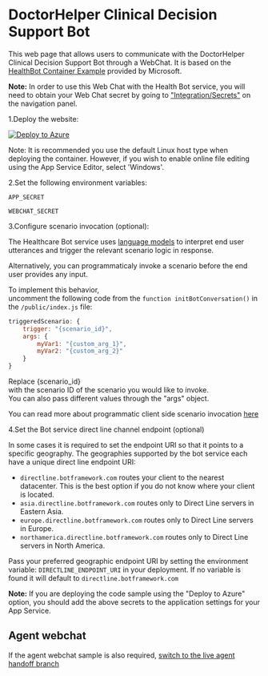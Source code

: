 # DoctorHelper Clinical Decision Support Bot

This web page that allows users to communicate with the DoctorHelper Clinical Decision Support Bot through a WebChat. It is based on the [HealthBot Container Example](https://github.com/microsoft/HealthBotContainerSample) provided by Microsoft.

**Note:** In order to use this Web Chat with the Health Bot service, you will need to obtain your Web Chat secret by going to ["Integration/Secrets"](./secrets.png) on the navigation panel.


1.Deploy the website:

[![Deploy to Azure](https://azuredeploy.net/deploybutton.png)](https://azuredeploy.net/)

Note: It is recommended you use the default Linux host type when deploying the container.
However, if you wish to enable online file editing using the App Service Editor, select 'Windows'.

2.Set the following environment variables:

`APP_SECRET`

`WEBCHAT_SECRET`

3.Configure scenario invocation (optional):

The Healthcare Bot service uses [language models](https://docs.microsoft.com/HealthBot/language_model_howto) to interpret end user utterances and trigger the relevant scenario logic in response.

Alternatively, you can programmaticaly invoke a scenario before the end user provides any input.

To implement this behavior, uncomment the following code from the `function initBotConversation()` in the `/public/index.js` file:
```javascript
triggeredScenario: {
    trigger: "{scenario_id}",
    args: {
        myVar1: "{custom_arg_1}",
        myVar2: "{custom_arg_2}"
    }
}
```
Replace {scenario_id} with the scenario ID of the scenario you would like to invoke.
You can also pass different values through the "args" object. 

You can read more about programmatic client side scenario invocation [here](https://docs.microsoft.com/HealthBot/integrations/programmatic_invocation)


4.Set the Bot service direct line channel endpoint (optional)

In some cases it is required to set the endpoint URI so that it points to a specific geography. The geographies supported by the bot service each have a unique direct line endpoint URI:

- `directline.botframework.com` routes your client to the nearest datacenter. This is the best option if you do not know where your client is located.
- `asia.directline.botframework.com` routes only to Direct Line servers in Eastern Asia.
- `europe.directline.botframework.com` routes only to Direct Line servers in Europe.
- `northamerica.directline.botframework.com` routes only to Direct Line servers in North America.

Pass your preferred geographic endpoint URI by setting the environment variable: `DIRECTLINE_ENDPOINT_URI` in your deployment. If no variable is found it will default to `directline.botframework.com`

**Note:** If you are deploying the code sample using the "Deploy to Azure" option, you should add the above secrets to the application settings for your App Service.

## Agent webchat
If the agent webchat sample is also required, [switch to the live agent handoff branch](https://github.com/Microsoft/HealthBotContainerSample/tree/live_agent_handoff)
